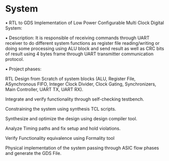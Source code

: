 # System

• RTL to GDS Implementation of Low Power Configurable Multi Clock Digital System:

▪ Description: It is responsible of receiving commands through UART receiver to do different system functions as register file reading/writing or doing some processing using ALU block and send result as well as CRC bits of result using 4 bytes frame through UART transmitter communication protocol.

▪ Project phases:

RTL Design from Scratch of system blocks (ALU, Register File, ASynchronous FIFO, Integer Clock Divider, Clock Gating, Synchronizers, Main Controller, UART TX, UART RX).

Integrate and verify functionality through self-checking testbench.

Constraining the system using synthesis TCL scripts.

Synthesize and optimize the design using design compiler tool.

Analyze Timing paths and fix setup and hold violations.

Verify Functionality equivalence using Formality tool

Physical implementation of the system passing through ASIC flow phases and generate the GDS File.
